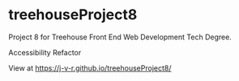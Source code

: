 # treehouseProject8
Project 8 for Treehouse Front End Web Development Tech Degree.

Accessibility Refactor

View at https://j-v-r.github.io/treehouseProject8/
